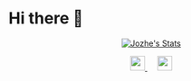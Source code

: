 <h1>Hi there 👋</h1>

<p align="center">
  <a href="https://github.com/joze144" class="rich-diff-level-one">
    <img src="https://github-readme-stats.vercel.app/api?username=joze144&title_color=333&text_color=777" alt="Jozhe's Stats" >
  </a>
</p>

<p align="center">
  <a href="https://jozhe.medium.com/">
    <img src="https://img.icons8.com/ios-filled/50/000000/medium-new.png" width="26px"/>
  </a>
  &emsp;
  <a href="https://linkedin.com/in/joze-kosmerl">
    <img src="https://img.icons8.com/ios-filled/256/808080/linkedin.svg" width="26px"/>
  </a>
</p>
